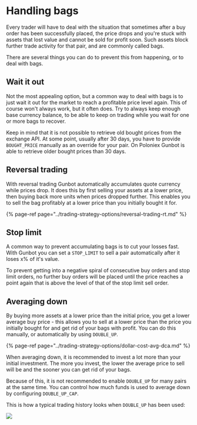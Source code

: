 # Handling bags

Every trader will have to deal with the situation that sometimes after a buy order has been successfully placed, the price drops and you're stuck with assets that lost value and cannot be sold for profit soon. Such assets block further trade activity for that pair, and are commonly called bags.

There are several things you can do to prevent this from happening, or to deal with bags.

 

## Wait it out

Not the most appealing option, but a common way to deal with bags is to just wait it out for the market to reach a profitable price level again. This of course won't always work, but it often does. Try to always keep enough base currency balance, to be able to keep on trading while you wait for one or more bags to recover.

Keep in mind that it is not possible to retrieve old bought prices from the exchange API. At some point, usually after 30 days, you have to provide `BOUGHT_PRICE` manually as an override for your pair. On Poloniex Gunbot is able to retrieve older bought prices than 30 days.

 

## Reversal trading

With reversal trading Gunbot automatically accumulates quote currency while prices drop. It does this by first selling your assets at a lower price, then buying back more units when prices dropped further. This enables you to sell the bag profitably at a lower price than you initially bought it for.

{% page-ref page="../trading-strategy-options/reversal-trading-rt.md" %}



## Stop limit

A common way to prevent accumulating bags is to cut your losses fast. With Gunbot you can set a `STOP_LIMIT` to sell a pair automatically after it loses x% of it's value. 

To prevent getting into a negative spiral of consecutive buy orders and stop limit orders, no further buy orders will be placed until the price reaches a point again that is above the level of that of the stop limit sell order.

 

## Averaging down

By buying more assets at a lower price than the initial price, you get a lower average buy price - this allows you to sell at a lower price than the price you initially bought for and get rid of your bags with profit. You can do this manually, or automatically by using `DOUBLE_UP`.

{% page-ref page="../trading-strategy-options/dollar-cost-avg-dca.md" %}

When averaging down, it is recommended to invest a lot more than your initial investment. The more you invest, the lower the average price to sell will be and the sooner you can get rid of your bags. 

Because of this, it is not recommended to enable `DOUBLE_UP` for many pairs at the same time. You can control how much funds is used to average down by configuring `DOUBLE_UP_CAP`.

This is how a typical trading history looks when `DOUBLE_UP` has been used:

![](https://user-images.githubusercontent.com/2372008/32096078-95baa8ee-bb05-11e7-8f07-266a7a3952b1.jpg)

